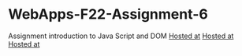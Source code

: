 # WebApps-F22-Assignment-6
Assignment introduction to Java Script and DOM
[Hosted at](https://44-563-web-apps-f22.github.io/44563-webapps-assignment-6-saikolli9999/musician.html)
[Hosted at](https://44-563-web-apps-f22.github.io/44563-webapps-assignment-6-saikolli9999/discount.html)
[Hosted at](https://44-563-web-apps-f22.github.io/44563-webapps-assignment-6-saikolli9999/vacation.html)